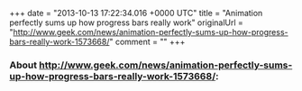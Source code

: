 +++
date = "2013-10-13 17:22:34.016 +0000 UTC"
title = "Animation perfectly sums up how progress bars really work"
originalUrl = "http://www.geek.com/news/animation-perfectly-sums-up-how-progress-bars-really-work-1573668/"
comment = ""
+++

### About http://www.geek.com/news/animation-perfectly-sums-up-how-progress-bars-really-work-1573668/:


